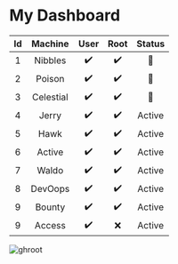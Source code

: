 # My Dashboard

|Id| Machine | User | Root | Status |
| :---:| :---:   | :---:| :---:| :---: |
|1|Nibbles  |:heavy_check_mark:|:heavy_check_mark:|:red_circle:|
|2|Poison   |:heavy_check_mark:|:heavy_check_mark:|:red_circle:|
|3|Celestial|:heavy_check_mark:|:heavy_check_mark:|:red_circle:|
|4|Jerry    |:heavy_check_mark:|:heavy_check_mark:|Active|
|5|Hawk     |:heavy_check_mark:|:heavy_check_mark:|Active|
|6|Active   |:heavy_check_mark:|:heavy_check_mark:|Active|
|7|Waldo    |:heavy_check_mark:|:heavy_check_mark:|Active|
|8|DevOops  |:heavy_check_mark:|:heavy_check_mark:|Active|
|9|Bounty  |:heavy_check_mark:|:heavy_check_mark:|Active|
|9|Access  |:heavy_check_mark:|:x:|Active|
![ghroot](https://www.hackthebox.eu/badge/image/9931)
<!-- :x: for kırmızı cross -->